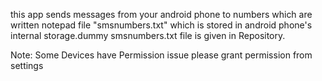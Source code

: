 this app sends messages from your android phone to numbers which are written notepad file "smsnumbers.txt" which is stored in android phone's internal storage.dummy smsnumbers.txt file is given in Repository.

Note: Some Devices have Permission issue please grant permission from settings